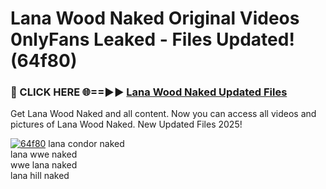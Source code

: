 # Lana Wood Naked Original Videos 0nlyFans Leaked - Files Updated! (64f80)

<h3>🔴 CLICK HERE 🌐==►► <a href="https://tinyurl.com/yckcrads" rel="nofollow">Lana Wood Naked Updated Files</a></h3>

Get Lana Wood Naked and all content. Now you can access all videos and pictures of Lana Wood Naked. New Updated Files 2025!

[![64f80](https://i.imgur.com/hpKpOFt.gif)](https://tinyurl.com/yckcrads)
lana condor naked<br>
lana wwe naked<br>
wwe lana naked<br>
lana hill naked